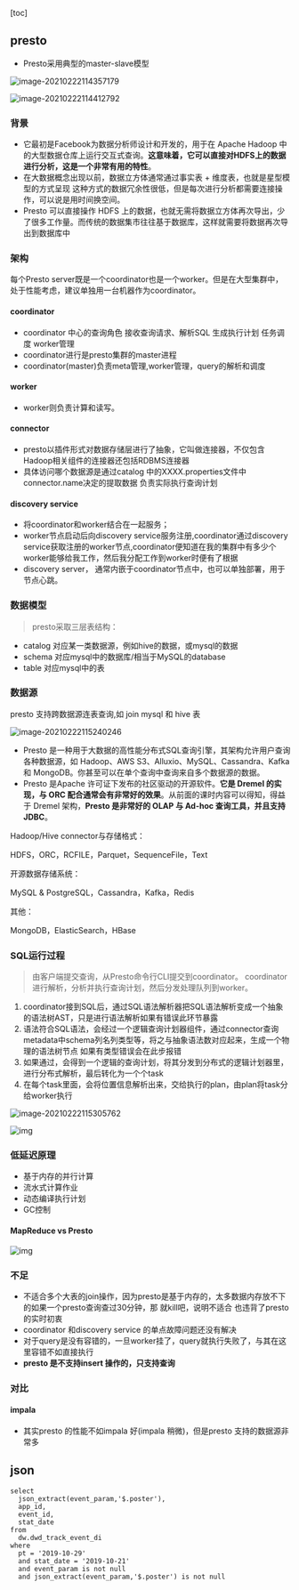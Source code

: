 [toc]
## presto

- Presto采用典型的master-slave模型

![image-20210222114357179](https://kingcall.oss-cn-hangzhou.aliyuncs.com/blog/img/image-20210222114357179.png)



![image-20210222114412792](https://kingcall.oss-cn-hangzhou.aliyuncs.com/blog/img/image-20210222114412792.png)

### 背景
- 它最初是Facebook为数据分析师设计和开发的，用于在 Apache Hadoop 中的大型数据仓库上运行交互式查询。**这意味着，它可以直接对HDFS上的数据进行分析，这是一个非常有用的特性**。
- 在大数据概念出现以前，数据立方体通常通过事实表 + 维度表，也就是星型模型的方式呈现 这种方式的数据冗余性很低，但是每次进行分析都需要连接操作，可以说是用时间换空间。
- Presto 可以直接操作 HDFS 上的数据，也就无需将数据立方体再次导出，少了很多工作量。而传统的数据集市往往基于数据库，这样就需要将数据再次导出到数据库中

### 架构
每个Presto server既是一个coordinator也是一个worker。但是在大型集群中，处于性能考虑，建议单独用一台机器作为coordinator。

#### coordinator

- coordinator 中心的查询角色 接收查询请求、解析SQL 生成执行计划 任务调度 worker管理
- coordinator进行是presto集群的master进程
- coordinator(master)负责meta管理,worker管理，query的解析和调度

#### worker
- worker则负责计算和读写。

#### connector
- presto以插件形式对数据存储层进行了抽象，它叫做连接器，不仅包含Hadoop相关组件的连接器还包括RDBMS连接器
- 具体访问哪个数据源是通过catalog 中的XXXX.properties文件中connector.name决定的提取数据 负责实际执行查询计划

#### discovery service
- 将coordinator和worker结合在一起服务；
- worker节点启动后向discovery service服务注册,coordinator通过discovery service获取注册的worker节点,coordinator便知道在我的集群中有多少个worker能够给我工作，然后我分配工作到worker时便有了根据
- discovery server， 通常内嵌于coordinator节点中，也可以单独部署，用于节点心跳。


### 数据模型
> presto采取三层表结构：

- catalog 对应某一类数据源，例如hive的数据，或mysql的数据
- schema 对应mysql中的数据库/相当于MySQL的database
- table 对应mysql中的表

### 数据源
presto 支持跨数据源连表查询,如 join mysql 和 hive 表

![image-20210222115240246](https://kingcall.oss-cn-hangzhou.aliyuncs.com/blog/img/image-20210222115240246.png)

- Presto 是一种用于大数据的高性能分布式SQL查询引擎，其架构允许用户查询各种数据源，如 Hadoop、AWS S3、Alluxio、MySQL、Cassandra、Kafka 和 MongoDB。你甚至可以在单个查询中查询来自多个数据源的数据。
- Presto 是Apache 许可证下发布的社区驱动的开源软件。**它是 Dremel 的实现，与 ORC 配合通常会有非常好的效果**。从前面的课时内容可以得知，得益于 Dremel 架构，**Presto 是非常好的 OLAP 与 Ad-hoc 查询工具，并且支持 JDBC**。

Hadoop/Hive connector与存储格式：

HDFS，ORC，RCFILE，Parquet，SequenceFile，Text

开源数据存储系统：

MySQL & PostgreSQL，Cassandra，Kafka，Redis

其他：

MongoDB，ElasticSearch，HBase

### SQL运行过程
> 由客户端提交查询，从Presto命令行CLI提交到coordinator。 coordinator进行解析，分析并执行查询计划，然后分发处理队列到worker。
1. coordinator接到SQL后，通过SQL语法解析器把SQL语法解析变成一个抽象的语法树AST，只是进行语法解析如果有错误此环节暴露
2. 语法符合SQL语法，会经过一个逻辑查询计划器组件，通过connector查询metadata中schema列名列类型等，将之与抽象语法数对应起来，生成一个物理的语法树节点 如果有类型错误会在此步报错
3. 如果通过，会得到一个逻辑的查询计划，将其分发到分布式的逻辑计划器里，进行分布式解析，最后转化为一个个task
4. 在每个task里面，会将位置信息解析出来，交给执行的plan，由plan将task分给worker执行

![image-20210222115305762](https://kingcall.oss-cn-hangzhou.aliyuncs.com/blog/img/image-20210222115305762.png)





![img](https://kingcall.oss-cn-hangzhou.aliyuncs.com/blog/img/1170667-20170622090345101-1073142887.png)

### 低延迟原理

- 基于内存的并行计算
- 流水式计算作业
- 动态编译执行计划
- GC控制

#### MapReduce vs Presto

![img](https://kingcall.oss-cn-hangzhou.aliyuncs.com/blog/img/1170667-20170622090852491-2081719078.png)

### 不足
- 不适合多个大表的join操作，因为presto是基于内存的，太多数据内存放不下的如果一个presto查询查过30分钟，那
就kill吧，说明不适合 也违背了presto的实时初衷
- coordinator 和discovery service 的单点故障问题还没有解决
- 对于query是没有容错的，一旦worker挂了，query就执行失败了，与其在这里容错不如直接执行
- **presto 是不支持insert 操作的，只支持查询**

### 对比

#### impala 
- 其实presto 的性能不如impala 好(impala 稍微)，但是presto 支持的数据源非常多

## json

```
select
  json_extract(event_param,'$.poster'),
  app_id,
  event_id,
  stat_date
from
  dw.dwd_track_event_di
where
  pt = '2019-10-29'
  and stat_date = '2019-10-21'
  and event_param is not null
  and json_extract(event_param,'$.poster') is not null
```
